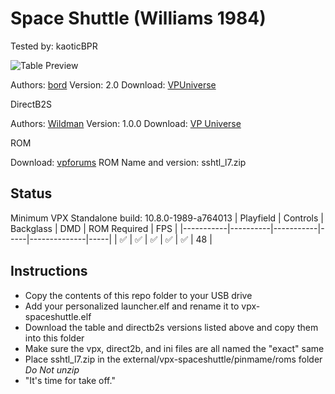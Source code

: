# Space Shuttle (Williams 1984)
Tested by: kaoticBPR

![Table Preview](https://vpuniverse.com/screenshots/monthly_2022_05/FS.jpg.e3d73be57b1a87d5a5b791e3adbce6d0.jpg)

Authors: [bord](https://vpuniverse.com/profile/9265-bord/)
Version: 2.0
Download: [VPUniverse](https://vpuniverse.com/files/file/7492-space-shuttle-williams-1984/)

DirectB2S

Authors: [Wildman](https://vpuniverse.com/profile/5-wildman/)
Version: 1.0.0
Download: [VP Universe](https://vpuniverse.com/files/file/5715-space-shuttle-williams-1984/)

ROM

Download: [vpforums](https://www.vpforums.org/index.php?app=downloads&showfile=887)
ROM Name and version: sshtl_l7.zip

## Status 

Minimum VPX Standalone build: 10.8.0-1989-a764013
| Playfield | Controls | Backglass | DMD | ROM Required | FPS | 
|-----------|----------|-----------|-----|--------------|-----|
| :white_check_mark: | :white_check_mark: | :white_check_mark: | :white_check_mark: | :white_check_mark: | 48 |

## Instructions

- Copy the contents of this repo folder to your USB drive
- Add your personalized launcher.elf and rename it to vpx-spaceshuttle.elf
- Download the table and directb2s versions listed above and copy them into this folder
- Make sure the vpx, direct2b, and ini files are all named the "exact" same
- Place sshtl_l7.zip in the external/vpx-spaceshuttle/pinmame/roms folder *Do Not unzip*
- "It's time for take off."

